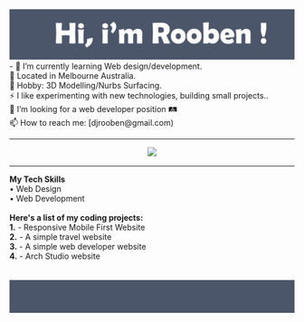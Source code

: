 <img src= "https://github.com/Rooben-s/Rooben-s/blob/main/hero.svg">
- 🌱 I’m currently learning Web design/development.
<br>
🔭 Located in Melbourne Australia.
<br>
💬 Hobby: 3D Modelling/Nurbs Surfacing.
<br>
⚡ I like experimenting with new technologies, building small projects..
<br>
🤔 I’m looking for a web developer position 🛤
<br>
📫 How to reach me: [djrooben@gmail.com)
<hr>

<p align="center">
<img src= "https://github-readme-stats.vercel.app/api?username=rooben-s&show_icons=true&theme=nord">
</p>
<hr>
<strong>My Tech Skills</strong>
<br>
    • Web Design
<br>
    • Web Development
<br>
<br>
<strong>Here's a list of my coding projects:</strong>
<br>
    <strong>1.</strong> - Responsive Mobile First Website
<br>
    <strong>2.</strong> - A simple travel website
<br>
    <strong>3.</strong> - A simple web developer website
<br>
    <strong>4.</strong> - Arch Studio website 

<br>
<br>
<br>

<img src= "https://github.com/Rooben-s/Rooben-s/blob/main/bottom.svg">
